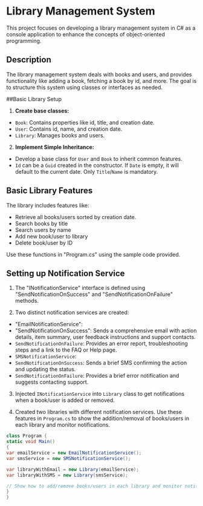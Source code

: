 # Library Management System

This project focuses on developing a library management system in C# as a console application to enhance the concepts of object-oriented programming.

## Description

The library management system deals with books and users, and provides functionality like adding a book, fetching a book by id, and more. The goal is to structure this system using classes or interfaces as needed.

##Basic Library Setup

1. **Create base classes:**
- `Book`: Contains properties like id, title, and creation date.
- `User`: Contains id, name, and creation date.
- `Library`: Manages books and users.

2. **Implement Simple Inheritance:**
- Develop a base class for `User` and `Book` to inherit common features.
- `Id` can be a `Guid` created in the constructor. If `Date` is empty, it will default to the current date. Only `Title`/`Name` is mandatory.

## Basic Library Features

The library includes features like:
- Retrieve all books/users sorted by creation date.
- Search books by title
- Search users by name
- Add new book/user to library
- Delete book/user by ID

Use these functions in "Program.cs" using the sample code provided.

## Setting up Notification Service

1. The "INotificationService" interface is defined using "SendNotificationOnSuccess" and "SendNotificationOnFailure" methods.

2. Two distinct notification services are created:
- "EmailNotificationService":
- "SendNotificationOnSuccess": Sends a comprehensive email with action details, item summary, user feedback instructions and support contacts.
- `SendNotificationOnFailure`: Provides an error report, troubleshooting steps and a link to the FAQ or Help page.
- `SMSNotificationService`:
- `SendNotificationOnSuccess`: Sends a brief SMS confirming the action and updating the status.
- `SendNotificationOnFailure`: Provides a brief error notification and suggests contacting support.

3. Injected `INotificationService` into `Library` class to get notifications when a book/user is added or removed.

4. Created two libraries with different notification services. Use these features in `Program.cs` to show the addition/removal of books/users in each library and monitor notifications.

```csharp
class Program {
static void Main()
{
var emailService = new EmailNotificationService();
var smsService = new SMSNotificationService();

var libraryWithEmail = new Library(emailService);
var libraryWithSMS = new Library(smsService);

// Show how to add/remove books/users in each library and monitor notifications
}
}
